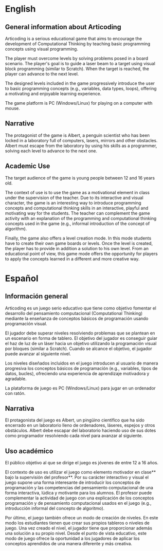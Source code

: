 # English

## General information about Articoding
Articoding is a serious educational game that aims to encourage the development of Computational Thinking by teaching basic programming concepts using visual programming.

The player must overcome levels by solving problems posed in a board scenario. The player's goal is to guide a laser beam to a target using visual block programming (similar to Scratch). When the target is reached, the player can advance to the next level.

The designed levels included in the game progressively introduce the user to basic programming concepts (e.g., variables, data types, loops), offering a motivating and enjoyable learning experience.

The game platform is PC (Windows/Linux) for playing on a computer with mouse.

## Narrative
The protagonist of the game is Albert, a penguin scientist who has been locked in a laboratory full of computers, lasers, mirrors and other obstacles. Albert must escape from the laboratory by using his skills as a programmer, solving each level to advance to the next one.

## Academic Use
The target audience of the game is young people between 12 and 16 years old.

The context of use is to use the game as a motivational element in class under the supervision of the teacher. Due to its interactive and visual character, the game is an interesting way to introduce programming concepts and computational thinking skills in an interactive, playful and motivating way for the students. The teacher can complement the game activity with an explanation of the programming and computational thinking concepts used in the game (e.g., informal introduction of the concept of algorithm).

Finally, the game also offers a level creation mode. In this mode students have to create their own game boards or levels. Once the level is created, the player has to provide in addition a solution to his own level. From an educational point of view, this game mode offers the opportunity for players to apply the concepts learned in a different and more creative way.

# Español
## Información general
Articoding es un juego serio educativo que tiene como objetivo fomentar el desarrollo del pensamiento computacional (Computational Thinking) mediante la enseñanza de conceptos básicos de programación usando programación visual.

El jugador debe superar niveles resolviendo problemas que se plantean en un escenario en forma de tablero. El objetivo del jugador es conseguir guiar el haz de luz de un láser hacia un objetivo utilizando la programación visual por bloques (similar a Scratch). Cuando se alcance el objetivo, el jugador puede avanzar al siguiente nivel.

Los niveles diseñados incluidos en el juego introducen al usuario de manera progresiva los conceptos básicos de programación (e.g., variables, tipos de datos, bucles), ofreciendo una experiencia de aprendizaje motivadora y agradable.

La plataforma de juego es PC (Windows/Linux) para jugar en un ordenador con ratón.

## Narrativa
El protagonista del juego es Albert, un pingüino científico que ha sido encerrado en un laboratorio lleno de ordenadores, láseres, espejos y otros obstáculos. Albert debe escapar del laboratorio haciendo uso de sus dotes como programador resolviendo cada nivel para avanzar al siguiente.

## Uso académico
El público objetivo al que se dirige el juego es jóvenes de entre 12 a 16 años.

El contexto de uso es utilizar el juego como elemento motivador en clase** bajo la supervisión del profesor**. Por su carácter interactivo y visual el juego supone una forma interesante de introducir los conceptos de programación y las competencias del pensamiento computacional de una forma interactiva, lúdica y motivante para los alumnos. El profesor puede complementar la actividad de juego con una explicación de los conceptos programación y de pensamiento computacional usados en el juego (e.g., introducción informal del concepto de algoritmo).

Por último, el juego también ofrece un modo de creación de niveles. En este modo los estudiantes tienen que crear sus propios tableros o niveles de juego. Una vez creado el nivel, el jugador tiene que proporcionar además una solución a su propio nivel. Desde el punto de vista educativo, este modo de juego ofrece la oportunidad a los jugadores de aplicar los conceptos aprendidos de una manera diferente y más creativa.
